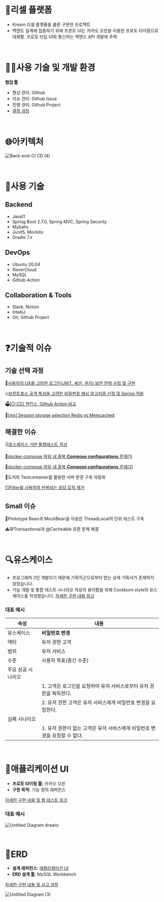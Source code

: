 # **👟리셀 플랫폼**
- Kream 리셀 플랫폼을 클론 구현한 프로젝트
- 백엔드 설계에 집중하기 위해 프론트 UI는 카카오 오븐을 이용한 프로토 타이핑으로 대체함. 프로토 타입 UI와 통신하는 백엔드 API 개발에 주력.

<br>

# **🧑‍💻사용 기술 및 개발 환경**
**협업 툴**
- 형상 관리: Github
- 이슈 관리: Github Issue
- 진행 관리: Github Project
- [결정 과정 ](https://github.com/f-lab-edu/resell-platform/wiki/협업-툴-및-규칙-결정-과정)

<br>

# **🌐아키텍처**
![Back-end-CI CD (4)](https://user-images.githubusercontent.com/50356726/183281514-3700f7c4-94f3-45d7-a996-17b9a535f35e.png)

<br>

# **🔧사용 기술**
## Backend

- Java11
- Spring Boot 2.7.0, Spring MVC, Spring Security
- Mybatis
- Junit5, Mockito
- Gradle 7.x

## DevOps

- Ubuntu 20.04
- NaverCloud
- MySQL
- Github Action

## Collaboration & Tools

- Slack, Notion
- IntelliJ
- Git, Github Project

<br>

# **❓기술적 이슈**
## 기술 선택 과정

🔐[사용자의 UX를 고려한 로그인(JWT, 세션, 쿠키) 보안 전략 수립 및 구현](https://ujkim-game.tistory.com/74)

🤐[브루트포스 공격 특성을 고려한 비밀번호 해싱 알고리즘 선정 및 Spring 적용](https://ujkim-game.tistory.com/67)

🗳️[[CI,CD] 젠킨스, Github Action 비교](https://www.notion.so/CI-CD-Github-Action-48925eb72a75429a99edcfcbc3534497)

📕[[ms] Session storage selection Redis vs Memcached](https://www.notion.so/ms-Session-storage-selection-Redis-vs-Memcached-33960639090b4096984dd9be6e287267)

## 해결한 이슈

🗒️[유스케이스 기반 통합테스트 작성](https://www.notion.so/cbc35a5e03db4b8dbd7cb3c102f4be32)

📌[docker-compose 파일 내 중복 ****Compose configurations**** 존재(1)](https://www.notion.so/docker-compose-Compose-configurations-1-592768983c7d45b1884f068648c9f13b)

📌[docker-compose 파일 내 중복 ****Compose configurations**** 존재(2)](https://www.notion.so/docker-compose-Compose-configurations-2-718321adbbf34b6886287fc724e64678)

🐳도커와 Testcontainer를 활용한 서버 환경 구축 자동화

🪟[Filter를 사용하여 반복되는 응답 로직 제거](https://ujkim-game.tistory.com/72)

## Small 이슈

🥜Prototype Bean과 MockBean을 이용한 ThreadLocal의 단위 테스트 구축

⚠️@Transactional과 @Cacheable 호환 문제 해결


<br>

# **🔍유스케이스**
- 프로그래머 2인 개발이기 때문에 기획직군으로부터 받는 상세 기획서가 존재하지 않았습니다.
- 기능 개발 및 통합 테스트 시나리오 작성의 용이함을 위해 Cockburn style의 유스케이스를 작성했습니다.
[자세한 구현 내용 링크](https://github.com/f-lab-edu/resell-platform/wiki/유스케이스)

### **대표 예시**
<html>
<body>
<!--StartFragment-->

속성 | 내용
-- | --
유스케이스 | **비밀번호 변경**
액터 | 유저 권한 고객
범위 | 유저 서비스
수준 | 사용자 목표(중간 수준)
주요 성공 시나리오 |  
  | 1. 고객은 로그인을 요청하여 유저 서비스로부터 유저 권한을 획득한다.
  | 2. 유저 권한 고객은 유저 서비스에게 비밀번호 변경을 요청한다.
실패 시나리오 |  
  | 1. 유저 권한이 없는 고객은 유저 서비스에게 비밀번호 변경을 요청할 수 없다.


<!--EndFragment-->
</body>
</html>


<br>

# **📲애플리케이션 UI**
- **프로토 타이핑 툴:** 카카오 오븐
- **구현 목적:** 기능 정의 래퍼런스

[자세한 구현 내용 및 웹 테스트 링크](https://github.com/f-lab-edu/resell-platform/wiki/Application-UI)

### **대표 예시**
![Untitled Diagram drawio](https://user-images.githubusercontent.com/50356726/183283422-5363c8f9-8154-406e-87ba-c332f2279138.png)

<br>

# **📄ERD**
- **설계 래퍼런스**: [애플리케이션 UI](https://user-images.githubusercontent.com/50356726/172335644-ab179281-5d27-4718-bf0b-91cfa01ab470.png)
- **ERD 설계 툴**: MySQL Workbench

  
[자세한 구현 내용 및 사고 과정 ](https://github.com/f-lab-edu/resell-platform/wiki/ERD)


![Untitled Diagram (3)](https://user-images.githubusercontent.com/50356726/183283583-754f6426-a732-4823-b1e1-e6fddcfb9200.jpg)

